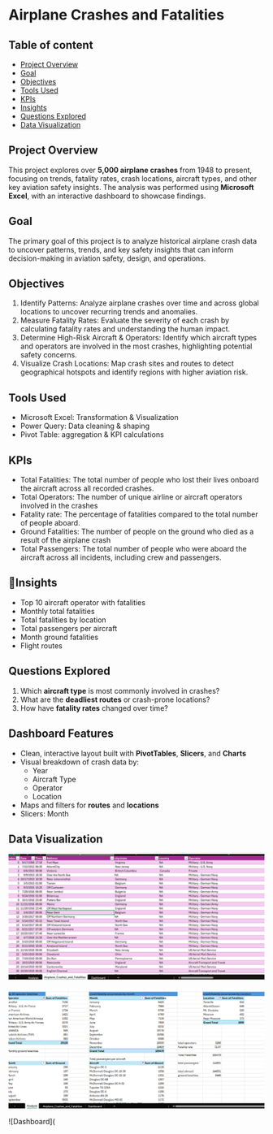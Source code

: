 # Airplane Crashes and Fatalities

## Table of content
- [Project Overview](#project-overview)  
- [Goal](#goal)
- [Objectives](#objectives)
- [Tools Used](#tools-used) 
- [KPIs](#kpis)  
- [Insights](#insights)
- [Questions Explored](#questions-explored)
- [Data Visualization](#data-visualization)


## Project Overview
This project explores over **5,000 airplane crashes** from 1948 to present, focusing on trends, fatality rates, crash locations, aircraft types, and other key aviation safety insights. The analysis was performed using **Microsoft Excel**, with an interactive dashboard to showcase findings.

## Goal
The primary goal of this project is to analyze historical airplane crash data to uncover patterns, trends, and key safety insights that can inform decision-making in aviation safety, design, and operations.

## Objectives
1. Identify Patterns: Analyze airplane crashes over time and across global locations to uncover recurring trends and anomalies.
2. Measure Fatality Rates: Evaluate the severity of each crash by calculating fatality rates and understanding the human impact.
3. Determine High-Risk Aircraft & Operators: Identify which aircraft types and operators are involved in the most crashes, highlighting potential safety concerns.
4. Visualize Crash Locations: Map crash sites and routes to detect geographical hotspots and identify regions with higher aviation risk.

## Tools Used
- Microsoft Excel: Transformation & Visualization
- Power Query: Data cleaning & shaping
- Pivot Table: aggregation & KPI calculations
  
## KPIs
- Total Fatalities: The total number of people who lost their lives onboard the aircraft across all recorded crashes.
- Total Operators: The number of unique airline or aircraft operators involved in the crashes
- Fatality rate: The percentage of fatalities compared to the total number of people aboard.
- Ground Fatalities: The number of people on the ground who died as a result of the airplane crash
- Total Passengers: The total number of people who were aboard the aircraft across all incidents, including crew and passengers.

## 🔎Insights
- Top 10 aircraft operator with fatalities
- Monthly total fatalities
- Total fatalities by location
- Total passengers per aircraft
- Month ground fatalities
- Flight routes
  
## Questions Explored

1. Which **aircraft type** is most commonly involved in crashes?
2. What are the **deadliest routes** or crash-prone locations?
3. How have **fatality rates** changed over time?

## Dashboard Features

- Clean, interactive layout built with **PivotTables**, **Slicers**, and **Charts**
- Visual breakdown of crash data by:
  - Year
  - Aircraft Type
  - Operator
  - Location
- Maps and filters for **routes** and **locations**
- Slicers: Month
   
## Data Visualization
![Table](https://github.com/Ola-ykay/Airplane-Crashes-and-Fatalities/blob/main/airplane%20crashes-table.png)

![Analysis](https://github.com/Ola-ykay/Airplane-Crashes-and-Fatalities/blob/main/airplane%20crashes-analysis.png)

![Dashboard](


